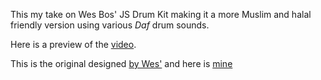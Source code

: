 This my take on Wes Bos' JS Drum Kit making it a more Muslim and halal friendly version using various *Daf* drum sounds. 

Here is a preview of the [video](https://github.com/canadiankay/JS30-challenge/blob/main/01-JS%20DuffKit/docs/video.mov).

This is the original designed [by Wes'](https://github.com/canadiankay/JS30-challenge/blob/main/01-JS%20Drum%20Kit/docs/project.gif) and here is [mine](https://github.com/canadiankay/JS30-challenge/blob/main/01-JS%20DuffKit/docs/project.gif)